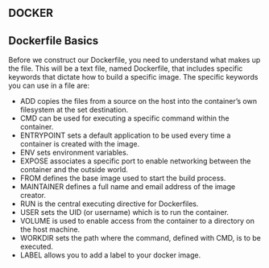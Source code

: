 ## DOCKER


## Dockerfile Basics
Before we construct our Dockerfile, you need to understand what makes up the file. This will be a text file, named Dockerfile, that includes specific keywords that dictate how to build a specific image. The specific keywords you can use in a file are:

 - ADD copies the files from a source on the host into the container’s own filesystem at the set destination.
- CMD can be used for executing a specific command within the container.
- ENTRYPOINT sets a default application to be used every time a container is created with the image.
- ENV sets environment variables.
- EXPOSE associates a specific port to enable networking between the container and the outside world.
- FROM defines the base image used to start the build process.
- MAINTAINER defines a full name and email address of the image creator.
- RUN is the central executing directive for Dockerfiles.
- USER sets the UID (or username) which is to run the container.
- VOLUME is used to enable access from the container to a directory on the host machine.
- WORKDIR sets the path where the command, defined with CMD, is to be executed.
- LABEL allows you to add a label to your docker image.